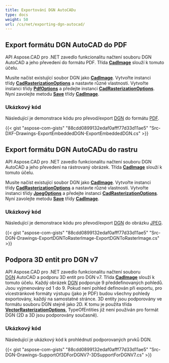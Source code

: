 ```yaml
---
title: Exportování DGN AutoCADu
type: docs
weight: 50
url: /cs/net/exporting-dgn-autocad/
---
```


## **Export formátu DGN AutoCAD do PDF**

API Aspose.CAD pro .NET zavedlo funkcionalitu načtení souboru DGN AutoCAD a jeho převedení do formátu PDF. Třída [**CadImage**](https://reference.aspose.com/cad/net/aspose.cad.fileformats.cad/cadimage) slouží k tomuto účelu.

Musíte načíst existující soubor DGN jako [**CadImage**](https://reference.aspose.com/cad/net/aspose.cad.fileformats.cad/cadimage). Vytvořte instanci třídy [**CadRasterizationOptions**](https://reference.aspose.com/cad/net/aspose.cad.imageoptions/cadrasterizationoptions) a nastavte různé vlastnosti. Vytvořte instanci třídy [**PdfOptions**](https://reference.aspose.com/cad/net/aspose.cad.imageoptions/pdfoptions) a předejte instanci [**CadRasterizationOptions**](https://reference.aspose.com/cad/net/aspose.cad.imageoptions/cadrasterizationoptions). Nyní zavolejte metodu [**Save**](https://reference.aspose.com/cad/net/aspose.cad/image/methods/save/index) třídy [**CadImage**](https://reference.aspose.com/cad/net/aspose.cad.fileformats.cad/cadimage).

### Ukázkový kód

Následující je demonstrace kódu pro převod/export [DGN](https://docs.fileformat.com/cad/dgn/) do formátu [PDF](https://docs.fileformat.com/pdf/).

{{< gist "aspose-com-gists" "88cdd0899132edaf0afff77d33d11ae5" "Src-DXF-Drawings-ExportEmbeddedDGN-ExportEmbeddedDGN.cs" >}}

## **Export formátu DGN AutoCADu do rastru**

API Aspose.CAD pro .NET zavedlo funkcionalitu načtení souboru DGN AutoCAD a jeho převedení na rástrovaný obrázek. Třída [**CadImage**](https://reference.aspose.com/cad/net/aspose.cad.fileformats.cad/cadimage) slouží k tomuto účelu.

Musíte načíst existující soubor DGN jako [**CadImage**](https://reference.aspose.com/cad/net/aspose.cad.fileformats.cad/cadimage). Vytvořte instanci třídy [**CadRasterizationOptions**](https://reference.aspose.com/cad/net/aspose.cad.imageoptions/cadrasterizationoptions) a nastavte různé vlastnosti. Vytvořte instanci třídy [**JpegOptions**](https://reference.aspose.com/cad/net/aspose.cad.imageoptions/jpegoptions) a předejte instanci [**CadRasterizationOptions**](https://reference.aspose.com/cad/net/aspose.cad.imageoptions/cadrasterizationoptions). Nyní zavolejte metodu [**Save**](https://reference.aspose.com/cad/net/aspose.cad/image/methods/save/index) třídy [**CadImage**](https://reference.aspose.com/cad/net/aspose.cad.fileformats.cad/cadimage).

### Ukázkový kód

Následující je demonstrace kódu pro převod/export [DGN](https://docs.fileformat.com/cad/dgn/) do obrázku [JPEG](https://docs.fileformat.com/image/jpeg/).

{{< gist "aspose-com-gists" "88cdd0899132edaf0afff77d33d11ae5" "Src-DGN-Drawings-ExportDGNToRasterImage-ExportDGNToRasterImage.cs" >}}

## **Podpora 3D entit pro DGN v7**

API Aspose.CAD pro .NET zavedlo funkcionalitu načtení souboru [DGN](https://docs.fileformat.com/cad/dgn/) AutoCAD a podporu 3D entit pro DGN v7. Třída [**CadImage**](https://reference.aspose.com/cad/net/aspose.cad.fileformats.cad/cadimage) slouží k tomuto účelu. Každý obrázek [DGN](https://docs.fileformat.com/cad/dgn/) podporuje 9 předdefinovaných pohledů. Jsou vyjmenovány od 1 do 9. Pokud není pohled definován při exportu, pro vícestránkové formáty výstupu (jako je PDF) budou všechny pohledy exportovány, každý na samostatné stránce. 3D entity jsou podporovány ve formátu souboru DGN stejně jako 2D. K tomu je použita třída [**VectorRasterizationOptions**](https://reference.aspose.com/cad/net/aspose.cad.imageoptions/vectorrasterizationoptions), TypeOfEntities již není používán pro formát DGN (2D a 3D jsou podporovány současně).

### Ukázkový kód

Následující je ukázkový kód k prohlédnutí podporovaných prvků DGN.

{{< gist "aspose-com-gists" "88cdd0899132edaf0afff77d33d11ae5" "Src-DGN-Drawings-SupportOf3DForDGNV7-3DSupportForDGNV7.cs" >}}
